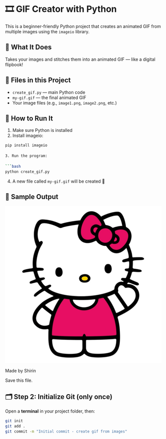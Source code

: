 # 🎞️ GIF Creator with Python

This is a beginner-friendly Python project that creates an animated GIF from multiple images using the `imageio` library.

## 🧠 What It Does

Takes your images and stitches them into an animated GIF — like a digital flipbook!

## 📁 Files in this Project

- `create_gif.py` — main Python code
- `my-gif.gif` — the final animated GIF
- Your image files (e.g., `image1.png`, `image2.png`, etc.)

## 🚀 How to Run It

1. Make sure Python is installed
2. Install imageio:

```bash
pip install imageio

3. Run the program:

```bash
python create_gif.py
```

4. A new file called `my-gif.gif` will be created 🎉

## 🧪 Sample Output

![My GIF](my-gif.gif)



Made by Shirin

Save this file.


## 🗂️ Step 2: Initialize Git (only once)

Open a **terminal** in your project folder, then:

```bash
git init
git add .
git commit -m "Initial commit - create gif from images"
````





